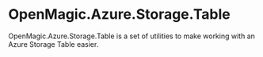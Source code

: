 # OpenMagic.Azure.Storage.Table

OpenMagic.Azure.Storage.Table is a set of utilities to make working with an Azure Storage Table easier.
